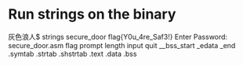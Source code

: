 # Run strings on the binary

灰色浪人$ strings secure_door
flag{Y0u_4re_Saf3!}
Enter Password:
secure_door.asm
flag
prompt
length
input
quit
__bss_start
_edata
_end
.symtab
.strtab
.shstrtab
.text
.data
.bss
